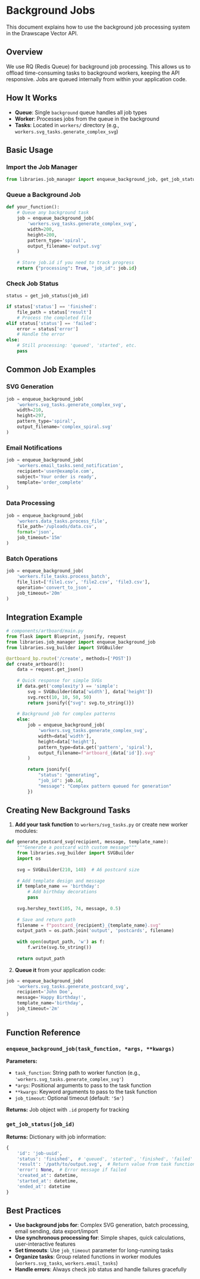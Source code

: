 # Background Jobs

This document explains how to use the background job processing system in the Drawscape Vector API.

## Overview

We use RQ (Redis Queue) for background job processing. This allows us to offload time-consuming tasks to background workers, keeping the API responsive. Jobs are queued internally from within your application code.

## How It Works

- **Queue**: Single `background` queue handles all job types
- **Worker**: Processes jobs from the queue in the background
- **Tasks**: Located in `workers/` directory (e.g., `workers.svg_tasks.generate_complex_svg`)

## Basic Usage

### Import the Job Manager

```python
from libraries.job_manager import enqueue_background_job, get_job_status
```

### Queue a Background Job

```python
def your_function():
    # Queue any background task
    job = enqueue_background_job(
        'workers.svg_tasks.generate_complex_svg',
        width=200,
        height=200,
        pattern_type='spiral',
        output_filename='output.svg'
    )
    
    # Store job.id if you need to track progress
    return {"processing": True, "job_id": job.id}
```

### Check Job Status

```python
status = get_job_status(job_id)

if status['status'] == 'finished':
    file_path = status['result']
    # Process the completed file
elif status['status'] == 'failed':
    error = status['error']
    # Handle the error
else:
    # Still processing: 'queued', 'started', etc.
    pass
```

## Common Job Examples

### SVG Generation
```python
job = enqueue_background_job(
    'workers.svg_tasks.generate_complex_svg',
    width=210,
    height=297,
    pattern_type='spiral',
    output_filename='complex_spiral.svg'
)
```

### Email Notifications
```python
job = enqueue_background_job(
    'workers.email_tasks.send_notification',
    recipient='user@example.com',
    subject='Your order is ready',
    template='order_complete'
)
```

### Data Processing
```python
job = enqueue_background_job(
    'workers.data_tasks.process_file',
    file_path='/uploads/data.csv',
    format='json',
    job_timeout='15m'
)
```

### Batch Operations
```python
job = enqueue_background_job(
    'workers.file_tasks.process_batch',
    file_list=['file1.csv', 'file2.csv', 'file3.csv'],
    operation='convert_to_json',
    job_timeout='20m'
)
```

## Integration Example

```python
# components/artboard/main.py
from flask import Blueprint, jsonify, request
from libraries.job_manager import enqueue_background_job
from libraries.svg_builder import SVGBuilder

@artboard_bp.route('/create', methods=['POST'])
def create_artboard():
    data = request.get_json()
    
    # Quick response for simple SVGs
    if data.get('complexity') == 'simple':
        svg = SVGBuilder(data['width'], data['height'])
        svg.rect(10, 10, 50, 50)
        return jsonify({"svg": svg.to_string()})
    
    # Background job for complex patterns
    else:
        job = enqueue_background_job(
            'workers.svg_tasks.generate_complex_svg',
            width=data['width'],
            height=data['height'],
            pattern_type=data.get('pattern', 'spiral'),
            output_filename=f"artboard_{data['id']}.svg"
        )
        
        return jsonify({
            "status": "generating",
            "job_id": job.id,
            "message": "Complex pattern queued for generation"
        })
```

## Creating New Background Tasks

1. **Add your task function** to `workers/svg_tasks.py` or create new worker modules:

```python
def generate_postcard_svg(recipient, message, template_name):
    """Generate a postcard with custom message"""
    from libraries.svg_builder import SVGBuilder
    import os
    
    svg = SVGBuilder(210, 148)  # A6 postcard size
    
    # Add template design and message
    if template_name == 'birthday':
        # Add birthday decorations
        pass
    
    svg.hershey_text(105, 74, message, 0.5)
    
    # Save and return path
    filename = f"postcard_{recipient}_{template_name}.svg"
    output_path = os.path.join('output', 'postcards', filename)
    
    with open(output_path, 'w') as f:
        f.write(svg.to_string())
        
    return output_path
```

2. **Queue it** from your application code:

```python
job = enqueue_background_job(
    'workers.svg_tasks.generate_postcard_svg',
    recipient='John Doe',
    message='Happy Birthday!',
    template_name='birthday',
    job_timeout='2m'
)
```

## Function Reference

### `enqueue_background_job(task_function, *args, **kwargs)`

**Parameters:**
- `task_function`: String path to worker function (e.g., `'workers.svg_tasks.generate_complex_svg'`)
- `*args`: Positional arguments to pass to the task function
- `**kwargs`: Keyword arguments to pass to the task function
- `job_timeout`: Optional timeout (default: `'5m'`)

**Returns:** Job object with `.id` property for tracking

### `get_job_status(job_id)`

**Returns:** Dictionary with job information:
```python
{
    'id': 'job-uuid',
    'status': 'finished',  # 'queued', 'started', 'finished', 'failed'
    'result': '/path/to/output.svg',  # Return value from task function
    'error': None,  # Error message if failed
    'created_at': datetime,
    'started_at': datetime,
    'ended_at': datetime
}
```

## Best Practices

- **Use background jobs for**: Complex SVG generation, batch processing, email sending, data export/import
- **Use synchronous processing for**: Simple shapes, quick calculations, user-interactive features
- **Set timeouts**: Use `job_timeout` parameter for long-running tasks
- **Organize tasks**: Group related functions in worker modules (`workers.svg_tasks`, `workers.email_tasks`)
- **Handle errors**: Always check job status and handle failures gracefully 